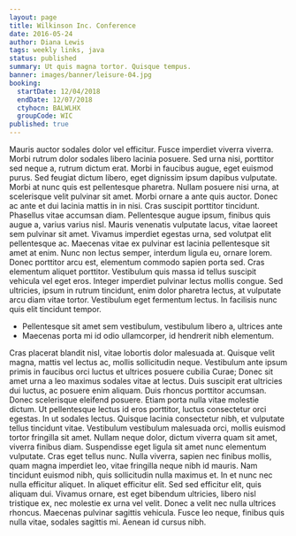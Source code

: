 ```yaml
---
layout: page
title: Wilkinson Inc. Conference
date: 2016-05-24
author: Diana Lewis
tags: weekly links, java
status: published
summary: Ut quis magna tortor. Quisque tempus.
banner: images/banner/leisure-04.jpg
booking:
  startDate: 12/04/2018
  endDate: 12/07/2018
  ctyhocn: BALWLHX
  groupCode: WIC
published: true
---
```

Mauris auctor sodales dolor vel efficitur. Fusce imperdiet viverra viverra. Morbi rutrum dolor sodales libero lacinia posuere. Sed urna nisi, porttitor sed neque a, rutrum dictum erat. Morbi in faucibus augue, eget euismod purus. Sed feugiat dictum libero, eget dignissim ipsum dapibus vulputate. Morbi at nunc quis est pellentesque pharetra. Nullam posuere nisi urna, at scelerisque velit pulvinar sit amet. Morbi ornare a ante quis auctor. Donec ac ante et dui lacinia mattis in in nisi. Cras suscipit porttitor tincidunt. Phasellus vitae accumsan diam. Pellentesque augue ipsum, finibus quis augue a, varius varius nisl. Mauris venenatis vulputate lacus, vitae laoreet sem pulvinar sit amet. Vivamus imperdiet egestas urna, sed volutpat elit pellentesque ac.
Maecenas vitae ex pulvinar est lacinia pellentesque sit amet at enim. Nunc non lectus semper, interdum ligula eu, ornare lorem. Donec porttitor arcu est, elementum commodo sapien porta sed. Cras elementum aliquet porttitor. Vestibulum quis massa id tellus suscipit vehicula vel eget eros. Integer imperdiet pulvinar lectus mollis congue. Sed ultricies, ipsum in rutrum tincidunt, enim dolor pharetra lectus, at vulputate arcu diam vitae tortor. Vestibulum eget fermentum lectus. In facilisis nunc quis elit tincidunt tempor.

* Pellentesque sit amet sem vestibulum, vestibulum libero a, ultrices ante
* Maecenas porta mi id odio ullamcorper, id hendrerit nibh elementum.

Cras placerat blandit nisl, vitae lobortis dolor malesuada at. Quisque velit magna, mattis vel lectus ac, mollis sollicitudin neque. Vestibulum ante ipsum primis in faucibus orci luctus et ultrices posuere cubilia Curae; Donec sit amet urna a leo maximus sodales vitae at lectus. Duis suscipit erat ultricies dui luctus, ac posuere enim aliquam. Duis rhoncus porttitor accumsan. Donec scelerisque eleifend posuere. Etiam porta nulla vitae molestie dictum. Ut pellentesque lectus id eros porttitor, luctus consectetur orci egestas. In ut sodales lectus.
Quisque lacinia consectetur nibh, et vulputate tellus tincidunt vitae. Vestibulum vestibulum malesuada orci, mollis euismod tortor fringilla sit amet. Nullam neque dolor, dictum viverra quam sit amet, viverra finibus diam. Suspendisse eget ligula sit amet nunc elementum vulputate. Cras eget tellus nunc. Nulla viverra, sapien nec finibus mollis, quam magna imperdiet leo, vitae fringilla neque nibh id mauris. Nam tincidunt euismod nibh, quis sollicitudin nulla maximus et. In et nunc nec nulla efficitur aliquet. In aliquet efficitur elit. Sed sed efficitur elit, quis aliquam dui. Vivamus ornare, est eget bibendum ultricies, libero nisl tristique ex, nec molestie ex urna vel velit. Donec a velit nec nulla ultrices rhoncus. Maecenas pulvinar sagittis vehicula. Fusce leo neque, finibus quis nulla vitae, sodales sagittis mi. Aenean id cursus nibh.
